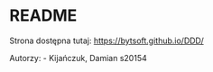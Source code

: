 # README

Strona dostępna tutaj:
https://bytsoft.github.io/DDD/


Autorzy:
    - Kijańczuk, Damian s20154
